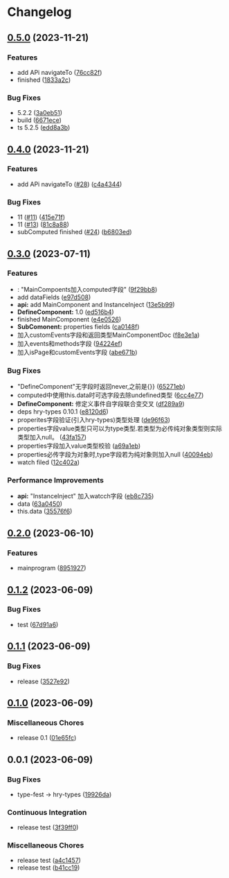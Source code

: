 # Changelog

## [0.5.0](https://github.com/missannil/ts-wmp/compare/v0.4.0...v0.5.0) (2023-11-21)


### Features

* add APi navigateTo ([76cc82f](https://github.com/missannil/ts-wmp/commit/76cc82f775c02df7e3433785be4724d6a379da22))
* finished ([1833a2c](https://github.com/missannil/ts-wmp/commit/1833a2c957be94e109ccdeddf86ade24042fbaf6))


### Bug Fixes

* 5.2.2 ([3a0eb51](https://github.com/missannil/ts-wmp/commit/3a0eb5117eb1914d6822ff43fd0bc9a9f190e7a6))
* build ([6671ece](https://github.com/missannil/ts-wmp/commit/6671ece236294f9010364e05aebabae9de48a32c))
* ts 5.2.5 ([edd8a3b](https://github.com/missannil/ts-wmp/commit/edd8a3b667e710f46f53f9a474f51c54bf2a703c))

## [0.4.0](https://github.com/missannil/ts-wmp/compare/v0.3.0...v0.4.0) (2023-11-21)


### Features

* add APi navigateTo ([#28](https://github.com/missannil/ts-wmp/issues/28)) ([c4a4344](https://github.com/missannil/ts-wmp/commit/c4a43445ed5289a6eaa0fe56aab172cb1c29bf99))


### Bug Fixes

* 11 ([#11](https://github.com/missannil/ts-wmp/issues/11)) ([415e71f](https://github.com/missannil/ts-wmp/commit/415e71f23ad2b944437fc5533feb2794c0510ed8))
* 11 ([#13](https://github.com/missannil/ts-wmp/issues/13)) ([81c8a88](https://github.com/missannil/ts-wmp/commit/81c8a886a8feab1fa89e61f07c6e31db2c06a161))
* subComputed finished ([#24](https://github.com/missannil/ts-wmp/issues/24)) ([b6803ed](https://github.com/missannil/ts-wmp/commit/b6803ed7c39f5d8f2aea1e1c3118870c41df46d0))

## [0.3.0](https://github.com/missannil/ts-wmp/compare/v0.2.0...v0.3.0) (2023-07-11)


### Features

* : "MainCompoents加入computed字段" ([9f29bb8](https://github.com/missannil/ts-wmp/commit/9f29bb87be60f875b6ff0ee83fe8f18d6995cda2))
* add dataFields ([e97d508](https://github.com/missannil/ts-wmp/commit/e97d508f16bbd3c21b44797cdf66bc07a0697277))
* **api:** add MainComponent and InstanceInject ([13e5b99](https://github.com/missannil/ts-wmp/commit/13e5b99f0770b958eb7b86d0dd141bbf3ed07ab9))
* **DefineComponent:** 1.0 ([ed516b4](https://github.com/missannil/ts-wmp/commit/ed516b49b6c3b3f24a598602450714bda5745c3c))
* finished MainComponent ([e4e0526](https://github.com/missannil/ts-wmp/commit/e4e0526a14afc459b2921150d5d1a1e1a584e8ad))
* **SubComonent:** properties fields ([ca0148f](https://github.com/missannil/ts-wmp/commit/ca0148fc470e4f8885a8ef13337b1a6f9597caca))
* 加入customEvents字段和返回类型MainComponentDoc ([f8e3e1a](https://github.com/missannil/ts-wmp/commit/f8e3e1a007b937650594f6c015780dbdaf74321c))
* 加入events和methods字段 ([94224ef](https://github.com/missannil/ts-wmp/commit/94224ef8aaa943fab0b2fd30acb7b0fd5da2f6d6))
* 加入isPage和customEvents字段 ([abe671b](https://github.com/missannil/ts-wmp/commit/abe671b1d3041b39f6d872233e20ab3b84c83d02))


### Bug Fixes

* "DefineComponent"无字段时返回never,之前是{}} ([65271eb](https://github.com/missannil/ts-wmp/commit/65271ebfe1fb422a96e623a800a28f69ec23bd8c))
* computed中使用this.data时可选字段去除undefined类型 ([6cc4e77](https://github.com/missannil/ts-wmp/commit/6cc4e771df4aa7833cfeefe280b4e6dc82bfc4a3))
* **DefineComponent:** 修定义事件自字段联合变交叉 ([df289a9](https://github.com/missannil/ts-wmp/commit/df289a92a4fb89d1ff0ce6f7c3d81c0cf6dd296f))
* deps hry-types 0.10.1 ([e8120d6](https://github.com/missannil/ts-wmp/commit/e8120d611fbc044ca1d22d6d35050752300f4379))
* properites字段验证(引入hry-types)类型处理 ([de96f63](https://github.com/missannil/ts-wmp/commit/de96f637a4cd639a057627993e78b09429a93670))
* properties字段value类型只可以为type类型.若类型为必传纯对象类型则实际类型加入null。 ([43fa157](https://github.com/missannil/ts-wmp/commit/43fa157bc08aab741b9e05ea2c5c060f2e1dec94))
* properties字段加入value类型校验 ([a69a1eb](https://github.com/missannil/ts-wmp/commit/a69a1ebc148367343246a6b94cc59c9cc50270f6))
* properties必传字段为对象时,type字段若为纯对象则加入null ([40094eb](https://github.com/missannil/ts-wmp/commit/40094eb1317983fce989878beb5625d9e852bf60))
* watch filed ([12c402a](https://github.com/missannil/ts-wmp/commit/12c402a2b281cf462ab44aa86d1acd76399b8d32))


### Performance Improvements

* **api:** "InstanceInject" 加入watcch字段 ([eb8c735](https://github.com/missannil/ts-wmp/commit/eb8c73592f051e8a56007d7f38f1c985649a9128))
* data ([63a0450](https://github.com/missannil/ts-wmp/commit/63a0450774c882304a9b7500cf50a3f063220ed0))
* this.data ([35576f6](https://github.com/missannil/ts-wmp/commit/35576f6a0455ca502b4e5813fd897e1477ee503a))

## [0.2.0](https://github.com/missannil/ts-wmp/compare/v0.1.2...v0.2.0) (2023-06-10)


### Features

* mainprogram ([8951927](https://github.com/missannil/ts-wmp/commit/8951927d97bf9b672d34ae36970e2de4a180f34f))

## [0.1.2](https://github.com/missannil/ts-wmp/compare/v0.1.1...v0.1.2) (2023-06-09)


### Bug Fixes

* test ([67d91a6](https://github.com/missannil/ts-wmp/commit/67d91a681feca26271572bb2ad7492ebf05178ba))

## [0.1.1](https://github.com/missannil/ts-wmp/compare/v0.1.0...v0.1.1) (2023-06-09)


### Bug Fixes

* release ([3527e92](https://github.com/missannil/ts-wmp/commit/3527e920979ef02d0052d1014494c3687b175003))

## [0.1.0](https://github.com/missannil/ts-wmp/compare/v0.0.1...v0.1.0) (2023-06-09)


### Miscellaneous Chores

* release 0.1 ([01e65fc](https://github.com/missannil/ts-wmp/commit/01e65fc97a58c31b711d57adbcbb7ccfb2b34521))

## 0.0.1 (2023-06-09)


### Bug Fixes

* type-fest -&gt; hry-types ([19926da](https://github.com/missannil/ts-wmp/commit/19926daf9937a7c2111c226d4423fef35700c0f7))


### Continuous Integration

* release test ([3f39ff0](https://github.com/missannil/ts-wmp/commit/3f39ff0eef6ed45512d433f4e80049215da03129))


### Miscellaneous Chores

* release test ([a4c1457](https://github.com/missannil/ts-wmp/commit/a4c14577e07dbd2faa2e939a065bdfeb8b729e78))
* release test ([b41cc19](https://github.com/missannil/ts-wmp/commit/b41cc19e38b28616a14a968eceaddb8f90059700))
